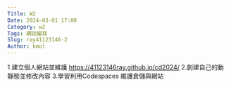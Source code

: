 ```yaml
---
Title: W2
Date: 2024-03-01 17:00
Category: w2
Tags: 網誌編寫
Slug: ray41123146-2
Author: kmol
---
```




<!-- PELICAN_END_SUMMARY -->
1.建立個人網站並維護
https://41123146ray.github.io/cd2024/
2.創建自己的動靜態並修改內容
3.學習利用Codespaces 維護倉儲與網站